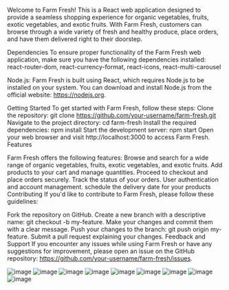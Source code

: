 Welcome to Farm Fresh! This is a React web application designed to provide a seamless shopping experience for organic vegetables, fruits, exotic vegetables, and exotic fruits. With Farm Fresh, customers can browse through a wide variety of fresh and healthy produce, place orders, and have them delivered right to their doorstep.

Dependencies
To ensure proper functionality of the Farm Fresh web application, make sure you have the following dependencies installed:
react-router-dom, react-currency-format, react-icons, react-multi-carousel

Node.js: Farm Fresh is built using React, which requires Node.js to be installed on your system. You can download and install Node.js from the official website: https://nodejs.org.

Getting Started
To get started with Farm Fresh, follow these steps:
Clone the repository: git clone https://github.com/your-username/farm-fresh.git
Navigate to the project directory: cd farm-fresh
Install the required dependencies: npm install
Start the development server: npm start
Open your web browser and visit http://localhost:3000 to access Farm Fresh.
Features

Farm Fresh offers the following features:
Browse and search for a wide range of organic vegetables, fruits, exotic vegetables, and exotic fruits.
Add products to your cart and manage quantities.
Proceed to checkout and place orders securely.
Track the status of your orders.
User authentication and account management.
schedule the delivery date for your products
Contributing
If you'd like to contribute to Farm Fresh, please follow these guidelines:

Fork the repository on GitHub.
Create a new branch with a descriptive name: git checkout -b my-feature.
Make your changes and commit them with a clear message.
Push your changes to the branch: git push origin my-feature.
Submit a pull request explaining your changes.
Feedback and Support
If you encounter any issues while using Farm Fresh or have any suggestions for improvement, please open an issue on the GitHub repository: https://github.com/your-username/farm-fresh/issues.


![image](https://github.com/hrishitarale/Farm-Fresh/assets/86829991/916472f7-d37a-4060-bcfd-39ecc0374ed3)
![image](https://github.com/hrishitarale/Farm-Fresh/assets/86829991/69a6a174-18b6-41a9-ada8-6461094994f5)
![image](https://github.com/hrishitarale/Farm-Fresh/assets/86829991/34edb95c-3ac7-47b7-a71c-c7a1dbda96e4)
![image](https://github.com/hrishitarale/Farm-Fresh/assets/86829991/ea139984-0bfb-4447-91a4-52a71583075a)
![image](https://github.com/hrishitarale/Farm-Fresh/assets/86829991/081cfbb1-510d-4b5e-9230-d79b1ba1997e)
![image](https://github.com/hrishitarale/Farm-Fresh/assets/86829991/a68e7cb3-9598-4417-b458-4116761d4cb2)
![image](https://github.com/hrishitarale/Farm-Fresh/assets/86829991/9e67ccf1-e2e6-4cda-a6e0-07857c0f8a2b)
![image](https://github.com/hrishitarale/Farm-Fresh/assets/86829991/3fd29928-7b84-4b63-b75d-2823da1d7a95)
![image](https://github.com/hrishitarale/Farm-Fresh/assets/86829991/752ba335-fdd2-47f6-a6ee-c7351481eeb8)



